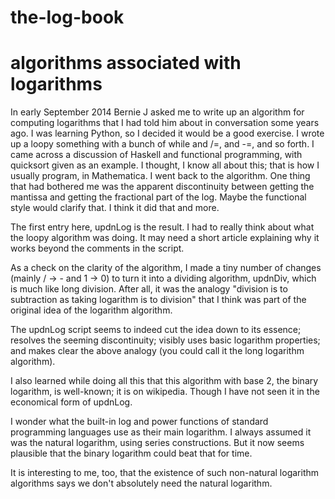 the-log-book
============
algorithms associated with logarithms
============

In early September 2014 Bernie J asked me to write up an algorithm for computing logarithms that I had told him about in conversation some years ago.
I was learning Python, so I decided it would be a good exercise.
I wrote up a loopy something with a bunch of while and /=, and -=, and so forth.
I came across a discussion of Haskell and functional programming, with quicksort given as an example.
I thought, I know all about this; that is how I usually program, in Mathematica.
I went back to the algorithm.
One thing that had bothered me was the apparent discontinuity between getting the mantissa and getting the fractional part of the log.
Maybe the functional style would clarify that.
I think it did that and more.

The first entry here, updnLog is the result. I had to really think about what the loopy algorithm was doing.
It may need a short article explaining why it works beyond the comments in the script.

As a check on the clarity of the algorithm, I made a tiny number of changes (mainly / -> - and 1 -> 0) to turn it into a dividing algorithm,
updnDiv, which is much like long division. After all, it was the analogy
   "division is to subtraction as taking logarithm is to division"
that I think was part of the original idea of the logarithm algorithm.

The updnLog script seems to indeed cut the idea down to its essence;
resolves the seeming discontinuity;
visibly uses basic logarithm properties;
and makes clear the above analogy (you could call it the long logarithm algorithm).

I also learned while doing all this that this algorithm with base 2, the binary logarithm, is well-known; it is on wikipedia.
Though I have not seen it in the economical form of updnLog.

I wonder what the built-in log and power functions of standard programming languages use as their main logarithm.
I always assumed it was the natural logarithm, using series constructions.
But it now seems plausible that the binary logarithm could beat that for time.

It is interesting to me, too, that the existence of such non-natural logarithm algorithms says we don't absolutely need the natural logarithm.